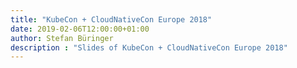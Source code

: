 ```yaml
---
title: "KubeCon + CloudNativeCon Europe 2018"
date: 2019-02-06T12:00:00+01:00
author: Stefan Büringer
description : "Slides of KubeCon + CloudNativeCon Europe 2018"
---
```

